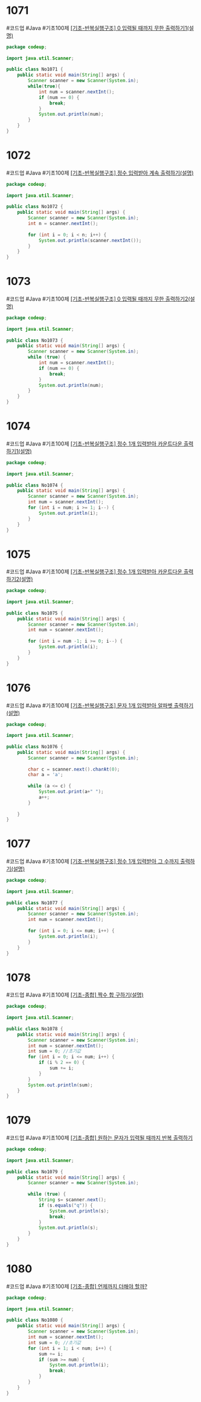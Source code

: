 # 1071
#코드업 #Java #기초100제 
[[기초-반복실행구조] 0 입력될 때까지 무한 출력하기1(설명)](https://codeup.kr/problem.php?id=1071)

```java
package codeup;  
  
import java.util.Scanner;  
  
public class No1071 {  
    public static void main(String[] args) {  
        Scanner scanner = new Scanner(System.in);  
        while(true){  
            int num = scanner.nextInt();  
            if (num == 0) {  
                break;  
            }  
            System.out.println(num);  
        }  
    }  
}
```

# 1072
#코드업 #Java #기초100제 
[[기초-반복실행구조] 정수 입력받아 계속 출력하기(설명)](https://codeup.kr/problem.php?id=1072)

```java
package codeup;  
  
import java.util.Scanner;  
  
public class No1072 {  
    public static void main(String[] args) {  
        Scanner scanner = new Scanner(System.in);  
        int n = scanner.nextInt();  
  
        for (int i = 0; i < n; i++) {  
            System.out.println(scanner.nextInt());  
        }  
    }  
}
```

# 1073
#코드업 #Java #기초100제 
[[기초-반복실행구조] 0 입력될 때까지 무한 출력하기2(설명)](https://codeup.kr/problem.php?id=1073)

```java
package codeup;  
  
import java.util.Scanner;  
  
public class No1073 {  
    public static void main(String[] args) {  
        Scanner scanner = new Scanner(System.in);  
        while (true) {  
            int num = scanner.nextInt();  
            if (num == 0) {  
                break;  
            }  
            System.out.println(num);  
        }  
    }  
}
```

# 1074
#코드업 #Java #기초100제 
[[기초-반복실행구조] 정수 1개 입력받아 카운트다운 출력하기1(설명)](https://codeup.kr/problem.php?id=1074)

```java
package codeup;  
  
import java.util.Scanner;  
  
public class No1074 {  
    public static void main(String[] args) {  
        Scanner scanner = new Scanner(System.in);  
        int num = scanner.nextInt();  
        for (int i = num; i >= 1; i--) {  
            System.out.println(i);  
        }  
    }  
}
```

# 1075
#코드업 #Java #기초100제 
[[기초-반복실행구조] 정수 1개 입력받아 카운트다운 출력하기2(설명)](https://codeup.kr/problem.php?id=1075)

```java
package codeup;  
  
import java.util.Scanner;  
  
public class No1075 {  
    public static void main(String[] args) {  
        Scanner scanner = new Scanner(System.in);  
        int num = scanner.nextInt();  
  
        for (int i = num -1; i >= 0; i--) {  
            System.out.println(i);  
        }  
    }  
}
```

# 1076
#코드업 #Java #기초100제 
[[기초-반복실행구조] 문자 1개 입력받아 알파벳 출력하기(설명)](https://codeup.kr/problem.php?id=1076)

```java
package codeup;  
  
import java.util.Scanner;  
  
public class No1076 {  
    public static void main(String[] args) {  
        Scanner scanner = new Scanner(System.in);  
  
        char c = scanner.next().charAt(0);  
        char a = 'a';  
  
        while (a <= c) {  
            System.out.print(a+" ");  
            a++;  
        }  
  
    }  
}
```

# 1077
#코드업 #Java #기초100제 
[[기초-반복실행구조] 정수 1개 입력받아 그 수까지 출력하기(설명)](https://codeup.kr/problem.php?id=1077)

```java
package codeup;  
  
import java.util.Scanner;  
  
public class No1077 {  
    public static void main(String[] args) {  
        Scanner scanner = new Scanner(System.in);  
        int num = scanner.nextInt();  
  
        for (int i = 0; i <= num; i++) {  
            System.out.println(i);  
        }  
    }  
}
```

# 1078
#코드업 #Java #기초100제 
[[기초-종합] 짝수 합 구하기(설명)](https://codeup.kr/problem.php?id=1078)

```java
package codeup;  
  
import java.util.Scanner;  
  
public class No1078 {  
    public static void main(String[] args) {  
        Scanner scanner = new Scanner(System.in);  
        int num = scanner.nextInt();  
        int sum = 0; //초기값  
        for (int i = 0; i <= num; i++) {  
            if (i % 2 == 0) {  
                sum += i;  
            }  
        }  
        System.out.println(sum);  
    }  
}
```

# 1079
#코드업 #Java #기초100제 
[[기초-종합] 원하는 문자가 입력될 때까지 반복 출력하기](https://codeup.kr/problem.php?id=1079)

```java
package codeup;  
  
import java.util.Scanner;  
  
public class No1079 {  
    public static void main(String[] args) {  
        Scanner scanner = new Scanner(System.in);  
  
        while (true) {  
            String s= scanner.next();  
            if (s.equals("q")) {  
                System.out.println(s);  
                break;  
            }  
            System.out.println(s);  
        }  
    }  
}
```

# 1080
#코드업 #Java #기초100제 
[[기초-종합] 언제까지 더해야 할까?](https://codeup.kr/problem.php?id=1080)

```java
package codeup;  
  
import java.util.Scanner;  
  
public class No1080 {  
    public static void main(String[] args) {  
        Scanner scanner = new Scanner(System.in);  
        int num = scanner.nextInt();  
        int sum = 0; //초기값  
        for (int i = 1; i < num; i++) {  
            sum += i;  
            if (sum >= num) {  
                System.out.println(i);  
                break;  
            }  
        }  
    }  
}
```